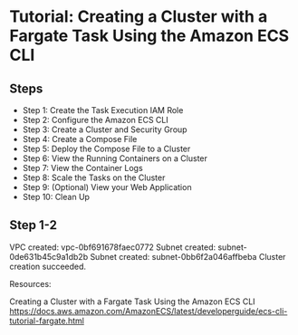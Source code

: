 # Tutorial: Creating a Cluster with a Fargate Task Using the Amazon ECS CLI

## Steps

- Step 1: Create the Task Execution IAM Role
- Step 2: Configure the Amazon ECS CLI
- Step 3: Create a Cluster and Security Group
- Step 4: Create a Compose File
- Step 5: Deploy the Compose File to a Cluster
- Step 6: View the Running Containers on a Cluster
- Step 7: View the Container Logs
- Step 8: Scale the Tasks on the Cluster
- Step 9: (Optional) View your Web Application
- Step 10: Clean Up

## Step 1-2

VPC created: vpc-0bf691678faec0772
Subnet created: subnet-0de631b45c9a1db2b
Subnet created: subnet-0bb6f2a046affbeba
Cluster creation succeeded.


Resources:

Creating a Cluster with a Fargate Task Using the Amazon ECS CLI
https://docs.aws.amazon.com/AmazonECS/latest/developerguide/ecs-cli-tutorial-fargate.html